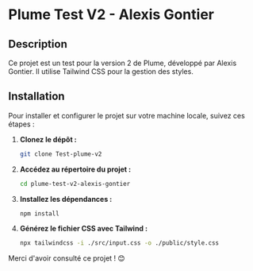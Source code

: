 # Plume Test V2 - Alexis Gontier

## Description

Ce projet est un test pour la version 2 de Plume, développé par Alexis Gontier. Il utilise Tailwind CSS pour la gestion des styles.

## Installation

Pour installer et configurer le projet sur votre machine locale, suivez ces étapes :

1. **Clonez le dépôt :**
    ```bash
    git clone Test-plume-v2
    ```

2. **Accédez au répertoire du projet :**
    ```bash
    cd plume-test-v2-alexis-gontier
    ```

3. **Installez les dépendances :**
    ```bash
    npm install
    ```

4. **Générez le fichier CSS avec Tailwind :**
    ```bash
    npx tailwindcss -i ./src/input.css -o ./public/style.css
    ```


Merci d'avoir consulté ce projet ! 😊
